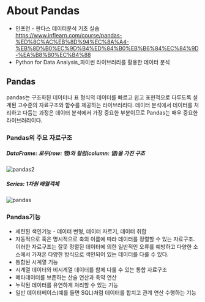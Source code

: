 # About Pandas
  - 인프런 - 판다스 데이터분석 기초 실습
  https://www.inflearn.com/course/pandas-%ED%8C%AC%EB%8D%94%EC%8A%A4-%EB%8D%B0%EC%9D%B4%ED%84%B0%EB%B6%84%EC%84%9D-%EA%B8%B0%EC%B4%88
  - Python for Data Analysis_파이썬 라이브러리를 활용한 데이터 분석
  
 
## Pandas

pandas는 구조화된 데이터나 표 형식의 데이터를 빠르고 쉽고 표현적으로 다루도록 설계된 고수준의 자료구조와 함수를 제공하는 라이브러리다. 데이터 분석에서 데이터를 처리하고 다듬는 과정은 데이터 분석에서 가장 중요한 부분이므로 Pandas는 매우 중요한 라이브러리이다.

### Pandas의 주요 자료구조

##### DataFrame: 로우(row: 행)와 컬럼(column: 열)을 가진 구조
![pandas2](https://user-images.githubusercontent.com/59241047/91466749-87f15780-e8ca-11ea-96a6-5dc2f24010fc.JPG)

  

##### Series: 1차원 배열객체
![pandas](https://user-images.githubusercontent.com/59241047/91466670-6db77980-e8ca-11ea-9ccd-9b3ee12f88f6.JPG)


### Pandas기능

-  세련된 색인기능 - 데이터 변형, 데이터 자르기, 데이터 취합
- 자동적으로 혹은 명시적으로 축의 이름에 따라 데이터를 정렬할 수 있는 자료구조. 이러한 자료구조는 잘못 정렬된 데이터에 의한 일반적인 오류를 예방하고 다양한 소스에서 가져온 다양한 방식으로 색인되어 있는 데이터를 다룰 수 있다.
- 통합된 시계열 기능
- 시계열 데이터와 비시계열 데이터를 함께 다룰 수 있는 통합 자료구조
- 메타데이터를 보존하는 산술 연산과 축약 연산
- 누락된 데이터를 유연하게 처리할 수 있는 기능
- 일반 데이터베이스(예를 들면 SQL)처럼 데이터를 합치고 관계 연산 수행하는 기능

